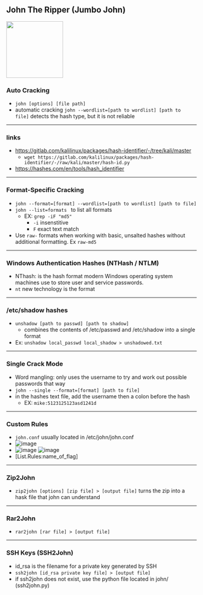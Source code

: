 ## John The Ripper (Jumbo John)
<img src="https://github.com/user-attachments/assets/d534db48-5b92-4d08-b5da-e120e95c0e6a" width="150"/>

### Auto Cracking
- `john [options] [file path]`
- automatic cracking `john --wordlist=[path to wordlist] [path to file]` detects the hash type, but it is not reliable
___
### links
- https://gitlab.com/kalilinux/packages/hash-identifier/-/tree/kali/master
  - `wget https://gitlab.com/kalilinux/packages/hash-identifier/-/raw/kali/master/hash-id.py`
- https://hashes.com/en/tools/hash_identifier
___
### Format-Specific Cracking
- `john --format=[format] --wordlist=[path to wordlist] [path to file]`
- `john --list=formats ` to list all formats
  - EX: `grep -iF "md5"`
    - `-i` insenstitive
    - `F` exact text match
- Use `raw-` formats when working with basic, unsalted hashes without additional formatting. Ex `raw-md5`
___
### Windows Authentication Hashes (NTHash / NTLM)
- NThash: is the hash format modern Windows operating system machines use to store user and service passwords.
- `nt` new technology is the format
___
### /etc/shadow hashes
- `unshadow [path to passwd] [path to shadow]`
  - combines the contents of /etc/passwd and /etc/shadow into a single format
- Ex: `unshadow local_passwd local_shadow > unshadowed.txt`
___ 
### Single Crack Mode
- Word mangling: only uses the username to try and work out possible passwords that way
- `john --single --format=[format] [path to file]`
- in the hashes text file, add the username then a colon before the hash
  - EX: `mike:5123125123asd1241d`
___
### Custom Rules
- `john.conf` usually located in /etc/john/john.conf
- ![image](https://github.com/user-attachments/assets/48f49581-40c8-4b17-9f8c-f107901fca38)
- ![image](https://github.com/user-attachments/assets/fd8656d7-4c24-48a4-88eb-7a297581f620)
![image](https://github.com/user-attachments/assets/c7a5131e-f819-465a-ae8d-b4dd23a38260)
- [List.Rules:name_of_flag]
___
### Zip2John
- `zip2john [options] [zip file] > [output file]` turns the zip into a hask file that john can understand
___
### Rar2John
- `rar2john [rar file] > [output file]`
___
### SSH Keys (SSH2John)
- id_rsa is the filename for a private key generated by SSH
- `ssh2john [id_rsa private key file] > [output file]`
- if ssh2john does not exist, use the python file located in john/ (ssh2john.py)
















